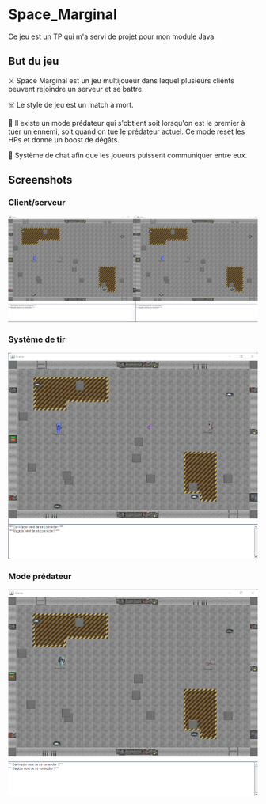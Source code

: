 # Space_Marginal

Ce jeu est un TP qui m'a servi de projet pour mon module Java. 

## But du jeu 

⚔️ Space Marginal est un jeu multijoueur dans lequel plusieurs clients peuvent rejoindre un serveur et se battre. 

☠️ Le style de jeu est un match à mort.

👺 Il existe un mode prédateur qui s'obtient soit lorsqu'on est le premier à tuer un ennemi, soit quand on tue le prédateur actuel. Ce mode reset les HPs et donne un boost de dégâts. 

📄 Système de chat afin que les joueurs puissent communiquer entre eux.

## Screenshots

### Client/serveur
![alt text](https://github.com/EnzoCasalini/IMG/blob/main/Space_Marginal1.png?raw=true)
### Système de tir
![alt text](https://github.com/EnzoCasalini/IMG/blob/main/Space_Marginal2.png?raw=true)
### Mode prédateur
![alt text](https://github.com/EnzoCasalini/IMG/blob/main/Space_Marginal3.png?raw=true)
